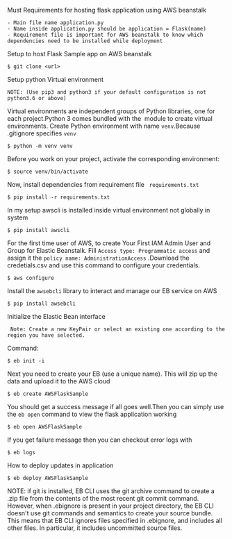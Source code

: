 Must Requirements for hosting flask application using AWS beanstalk
```
- Main file name application.py
- Name inside application.py should be application = Flask(name)
- Requirement file is important for AWS beanstalk to know which dependencies need to be installed while deployment
```
Setup to host Flask Sample app on AWS beanstalk 

```
$ git clone <url>
```
Setup python Virtual environment 
  ```
  NOTE: (Use pip3 and python3 if your default configuration is not python3.6 or above)
```
 Virtual environments are independent groups of Python libraries, one for each project.Python 3 comes bundled with the <venv> module to create virtual environments.
 Create Python environment with name `venv`.Because .gitignore specifies `venv`
  
  ```
$ python -m venv venv
  
  ```
  Before you work on your project, activate the corresponding environment:
  ```
$ source venv/bin/activate
```
Now, install dependencies from requirement file ` requirements.txt`

```
$ pip install -r requirements.txt
```

In my setup awscli is installed inside virtual environment not globally in system

```
$ pip install awscli

```
For the first time user of AWS, to create Your First IAM Admin User and Group for Elastic Beanstalk. Fill  `Access type: Programmatic access` and assign it the `policy name: AdministrationAccess` .Download the credetials.csv and use this command to configure your credentials.

```
$ aws configure
```

Install the `awsebcli` library to interact and manage our EB service on AWS
```
$ pip install awsebcli

```
Initialize the Elastic Bean interface
```
 Note: Create a new KeyPair or select an existing one according to the region you have selected.
```
Command:
```
$ eb init -i
```

Next you need to create your EB (use a unique name). This will zip up the data and upload it to the AWS cloud
```
$ eb create AWSFlaskSample

```
You should get a success message if all goes well.Then you can simply use the `eb open` command to view the flask application working

```
$ eb open AWSFlaskSample

 ```
 
 If you get failure message then you can checkout error logs with
 
 ```
$ eb logs
```

How to deploy updates in application
```
$ eb deploy AWSFlaskSample
```

NOTE:  if git is installed, EB CLI uses the git archive command to create a .zip file from the contents of the most recent git commit command.
However, when .ebignore is present in your project directory, the EB CLI doesn't use git commands and semantics to create your source bundle. 
This means that EB CLI ignores files specified in .ebignore, and includes all other files. In particular, it includes uncommitted source files.






 
